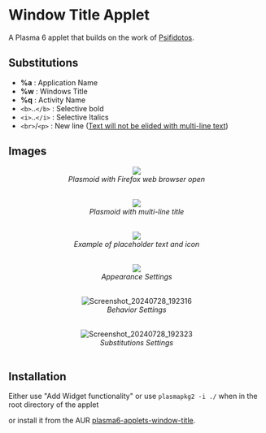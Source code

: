 # Window Title Applet
A Plasma 6 applet that builds on the work of [Psifidotos](https://github.com/psifidotos).

## Substitutions
- <b>%a</b> : Application Name
- <b>%w</b> : Windows Title
- <b>%q</b> : Activity Name
- `<b>`..`</b>` : Selective bold
- `<i>`..`</i>` : Selective Italics
- `<br>`/`<p>` : New line ([Text will not be elided with multi-line text](https://bugreports.qt.io/browse/QTBUG-16567))

## Images
<div align="center">
<p>
  
![](https://github.com/user-attachments/assets/96c6d653-89a1-491b-b458-eb9aff219ea5)<br/>
<i>Plasmoid with Firefox web browser open</i>
<br/><br/>
</p>
  
<p>
  
![](https://github.com/user-attachments/assets/b6383c39-38bb-424d-8f10-b3144d72b889)<br/>
<i>Plasmoid with multi-line title</i>
<br/><br/>
</p>

<p>
  
![](https://github.com/dhruv8sh/plasma6-window-title-applet/assets/67322047/52c59b33-b278-469c-9111-9ba0a0b2ae4f)<br/>
<i>Example of placeholder text and icon</i>
<br/><br/>
</p>

<p>
  
![](https://github.com/user-attachments/assets/e79649bc-0011-4530-b482-e5cfb51e03d2)<br/>
<i>Appearance Settings</i>
<br/><br/>
</p>

<p>
  
![Screenshot_20240728_192316](https://github.com/user-attachments/assets/d7dd90f1-1164-4665-982b-48785185b6e8)<br/>
<i>Behavior Settings</i>
<br/><br/>
</p>

<p>
  
![Screenshot_20240728_192323](https://github.com/user-attachments/assets/38050897-c45d-4753-b78c-bca48ab1f13e)<br/>
<i>Substitutions Settings</i>
<br/><br/>
</p>

</div>


## Installation
Either use "Add Widget functionality" or use ```plasmapkg2 -i ./``` when in the root directory of the applet

or install it from the AUR [plasma6-applets-window-title](https://aur.archlinux.org/packages/plasma6-applets-window-title).
